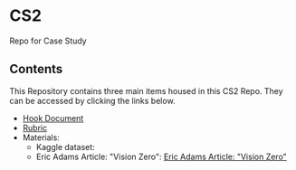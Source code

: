 # CS2
Repo for Case Study

## Contents
This Repository contains three main items housed in this CS2 Repo. They can be accessed by clicking the links below.
- <a href="https://github.com/gberrien/CS2/blob/256573a7cd5e53d1beb4ab1c67e0aa770c6a0351/Hook%20Document.pdf">Hook Document</a>
- <a href="https://github.com/gberrien/CS2/blob/51e5f0ae6f86fc1c7d86257b152ae144b0af9d12/Rubric.pdf">Rubric</a>
- Materials:
  - Kaggle dataset:
  - Eric Adams Article: "Vision Zero": <a href="https://abc7ny.com/billboards-new-york-city-mayor-eric-adams-vision-zero/11811316/">Eric Adams Article: "Vision Zero" </a>
